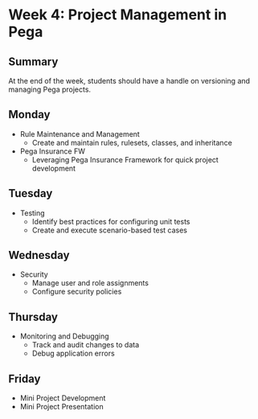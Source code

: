 # Week 4: Project Management in Pega
## Summary
At the end of the week, students should have a handle on versioning and managing Pega projects.
## Monday
- Rule Maintenance and Management
    - Create and maintain rules, rulesets, classes, and inheritance
- Pega Insurance FW
    - Leveraging Pega Insurance Framework for quick project development 
## Tuesday
- Testing
    - Identify best practices for configuring unit tests
    - Create and execute scenario-based test cases
## Wednesday
- Security
    - Manage user and role assignments
    - Configure security policies
## Thursday
- Monitoring and Debugging
    - Track and audit changes to data
    - Debug application errors
## Friday
- Mini Project Development 
- Mini Project Presentation 
